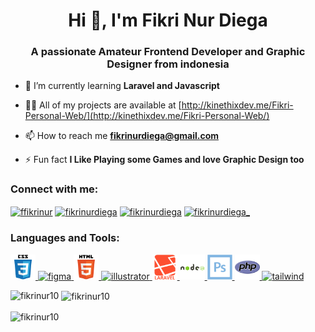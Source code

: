 <h1 align="center">Hi 👋, I'm Fikri Nur Diega</h1>
<h3 align="center">A passionate Amateur Frontend Developer and Graphic Designer from indonesia</h3>

- 🌱 I’m currently learning **Laravel and Javascript**

- 👨‍💻 All of my projects are available at [http://kinethixdev.me/Fikri-Personal-Web/](http://kinethixdev.me/Fikri-Personal-Web/)

- 📫 How to reach me **fikrinurdiega@gmail.com**

- ⚡ Fun fact **I Like Playing some Games and love Graphic Design too**

<h3 align="left">Connect with me:</h3>
<p align="left">
<a href="https://twitter.com/ffikrinur" target="blank"><img align="center" src="https://raw.githubusercontent.com/rahuldkjain/github-profile-readme-generator/master/src/images/icons/Social/twitter.svg" alt="ffikrinur" height="30" width="40" /></a>
<a href="https://linkedin.com/in/fikrinurdiega" target="blank"><img align="center" src="https://raw.githubusercontent.com/rahuldkjain/github-profile-readme-generator/master/src/images/icons/Social/linked-in-alt.svg" alt="fikrinurdiega" height="30" width="40" /></a>
<a href="https://fb.com/fikrinurdiega" target="blank"><img align="center" src="https://raw.githubusercontent.com/rahuldkjain/github-profile-readme-generator/master/src/images/icons/Social/facebook.svg" alt="fikrinurdiega" height="30" width="40" /></a>
<a href="https://instagram.com/fikrinurdiega_" target="blank"><img align="center" src="https://raw.githubusercontent.com/rahuldkjain/github-profile-readme-generator/master/src/images/icons/Social/instagram.svg" alt="fikrinurdiega_" height="30" width="40" /></a>
</p>

<h3 align="left">Languages and Tools:</h3>
<p align="left"> <a href="https://www.w3schools.com/css/" target="_blank" rel="noreferrer"> <img src="https://raw.githubusercontent.com/devicons/devicon/master/icons/css3/css3-original-wordmark.svg" alt="css3" width="40" height="40"/> </a> <a href="https://www.figma.com/" target="_blank" rel="noreferrer"> <img src="https://www.vectorlogo.zone/logos/figma/figma-icon.svg" alt="figma" width="40" height="40"/> </a> <a href="https://www.w3.org/html/" target="_blank" rel="noreferrer"> <img src="https://raw.githubusercontent.com/devicons/devicon/master/icons/html5/html5-original-wordmark.svg" alt="html5" width="40" height="40"/> </a> <a href="https://www.adobe.com/in/products/illustrator.html" target="_blank" rel="noreferrer"> <img src="https://www.vectorlogo.zone/logos/adobe_illustrator/adobe_illustrator-icon.svg" alt="illustrator" width="40" height="40"/> </a> <a href="https://laravel.com/" target="_blank" rel="noreferrer"> <img src="https://raw.githubusercontent.com/devicons/devicon/master/icons/laravel/laravel-plain-wordmark.svg" alt="laravel" width="40" height="40"/> </a> <a href="https://nodejs.org" target="_blank" rel="noreferrer"> <img src="https://raw.githubusercontent.com/devicons/devicon/master/icons/nodejs/nodejs-original-wordmark.svg" alt="nodejs" width="40" height="40"/> </a> <a href="https://www.photoshop.com/en" target="_blank" rel="noreferrer"> <img src="https://raw.githubusercontent.com/devicons/devicon/master/icons/photoshop/photoshop-line.svg" alt="photoshop" width="40" height="40"/> </a> <a href="https://www.php.net" target="_blank" rel="noreferrer"> <img src="https://raw.githubusercontent.com/devicons/devicon/master/icons/php/php-original.svg" alt="php" width="40" height="40"/> </a> <a href="https://tailwindcss.com/" target="_blank" rel="noreferrer"> <img src="https://www.vectorlogo.zone/logos/tailwindcss/tailwindcss-icon.svg" alt="tailwind" width="40" height="40"/> </a> </p>

<p><img align="left" src="https://github-readme-stats.vercel.app/api/top-langs?username=fikrinur10&show_icons=true&locale=en&layout=compact" alt="fikrinur10" /></p>

<p>&nbsp;<img align="center" src="https://github-readme-stats.vercel.app/api?username=fikrinur10&show_icons=true&locale=en" alt="fikrinur10" /></p>

<p><img align="center" src="https://github-readme-streak-stats.herokuapp.com/?user=fikrinur10&" alt="fikrinur10" /></p>
